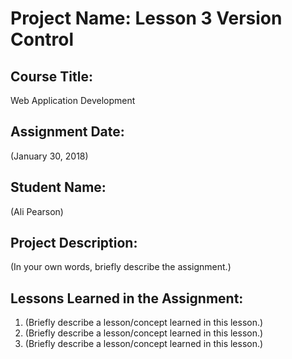 # Project Name:  Lesson 3 Version Control


## Course Title:
Web Application Development

## Assignment Date:  
(January 30, 2018)

## Student Name:  
(Ali Pearson)

## Project Description:
(In your own words, briefly describe the assignment.)

## Lessons Learned in the Assignment:
1. (Briefly describe a lesson/concept learned in this lesson.)
2. (Briefly describe a lesson/concept learned in this lesson.)
3. (Briefly describe a lesson/concept learned in this lesson.)

